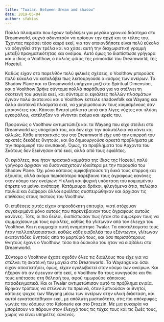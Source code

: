 ```yaml
---
title: "Twalar: Between dream and shadow"
date: 2019-05-04
author: sfakias
---
```


Πολλά πλάσματα που έχουν ταξιδέψει για μεγάλο χρονικό διάστημα στο Dreamworld,
συχνά αδυνατούν να ορίσουν την αρχή και το τέλος του. Έχοντας περάσει τόσο
καιρό εκεί, για τον οποιονδήποτε είναι πολύ εύκολο να οδηγηθεί στην τρέλα και
να χάσει αυτή την διαχωριστική γραμμή μεταξύ πραγματικότητας και ονείρου. Αυτό
όμως το διαπίστωσε γρήγορα και ο ίδιος ο Voolthow, ο παλιός φίλος της
primordial του Dreamworld, της Hozetul.



Καθώς είχαν στο παρελθόν πολύ φιλικές σχέσεις, ο Voolthow μπορούσε πολύ εύκολα
να καταλάβει πως λειτουργούσε ο κόσμος των ονείρων. To Shadow Plane και το
Dreamworld υπήρχαν μαζί στο Spiritual Dimension, και ο Voolthow βρήκε σύντομα
πολλά παράθυρα για να στέλνει τη σκοτεινή του μαγεία εκεί, και σύντομα οι
εφιάλτες πολλών πλασμάτων έγιναν πολύ σκοτεινοί: και ο Voolthow έστειλε
shadowfolk και Wayang και άλλα σκοτεινά πλάσματα εκεί, να χρησιμοποιούν τους
κοιμισμένους σαν μαριονέτες του. Κάποιοι θνητοί μάλιστα μετά από λίγες νύχτες
και πλύση εγκεφάλου, κατέληξαν να γίνονται ακόμα και ιερείς του.



Προφανώς ο Voolthow αντιμετώπιζε και τα Wayang που είχε στείλει στο Dreamworld
ως υποχείριά του, και δεν είχε την πολυτέλεια να κάνει και αλλιώς. Κάθε
υποτακτικός του στο Dreamworld είχε υπό την επιρροή του αρκετές δεκάδες
θνητούς, και θα δημιουργούσε αρκετά προβλήματα με την παραμικρή του ανυπακοή.
Όμως, τα προβλήματα του Άρχοντα του Σκότους δεν ξεκίνησαν από εκεί, αλλά από
τους εφιάλτες.



Οι εφιάλτες, που ήταν πρακτικά κομμάτια της ίδιας της Hozetul, πολύ γρήγορα
άρχισαν να δυσανασχετούν ιδιαίτερα με την παρουσία του Shadow Plane. Όχι μόνο
κάποιος αμφισβητούσε τη δικιά τους επιρροή και εξουσία, αλλά ακόμα περισσότερο
παρέβαινε τους άγραφους κανόνες στον κόσμο των ονείρων: Η υλική και ψυχική
υπόσταση του κοιμισμένου έπρεπε να μείνει ανέπαφη. Κατάμαυροι δράκοι,
φλεγόμενα άτια, πελώρια πουλιά και διάφοροι άλλοι εφιάλτες συσπειρώθηκαν και
άρχισαν τις επιθέσεις στους πιστούς του Voolthow.



Οι επιθέσεις αυτές είχαν απροσδόκητη επιτυχία, γιατί στόχευαν συγκεκριμένα
μόνο αυτούς που παρενέβαιναν τους άγραφους αυτούς κανόνες. Τότε, οι πιο
δειλοί, διαπίστωσαν πως ήταν στο συμφέρον τους να συμμαχίσουν με τους
εφιάλτες, καθώς θα γλίτωναν από τον έλεγχο του Voolthow. Και η συμμαχία αυτή
ονομάστηκε Twalar. Τα αποτελέσματα τους ήταν πολλαπλασιαστικά, καθώς κάθε
εισβολέα που εξόντωναν, γλίτωναν εκατοντάδες θνητούς από το μαρτύριό τους, και
όσο περισσότερους θνητούς έχανε ο Voolthow, τόσο πιο δύσκολο του ήταν να
εισβάλει στο Dreamworld.



Σύντομα ο Voolthow έχασε σχεδόν όλες τις διαύλους που είχε για να στέλνει τη
σκοτεινή του μαγεία στο Dreamworld. Τα Wayangs και όσοι είχαν αποστατήσει,
όμως, είχαν εγκλωβιστεί στον κόσμο των ονείρων. Και ήξεραν ότι αν έφευγαν από
εκεί, ο Voolthow θα τους κυνηγούσε και θα τους υπέτασσε στη θέλησή του, αφού
τιμωρούσε κάποιους παραδειγματικά. Και οι Twalar αντιμετώπισαν αυτό το
πρόβλημα ενιαία. Βρήκαν τρόπους να στέλνουν τα πρωινά, όταν ξυπνούσαν οι
θνητοί, κάποιες ψυχές των Wayang μέσω των ονείρων στην υλική διάσταση, και
αυτοί εγκαταστάθηκαν εκεί, με απόλυτη μυστικότητα, στις πιο απόκρυφες γωνιές
του κόσμου: στο Kelonarie και στο Drozzin. Με μια ευκαιρία να μπορέσουν να
πάρουν στον έλεγχό τους τις τύχες τους και τις ζωές τους, χωρίς να είναι
υπηρέτες κανενός.

